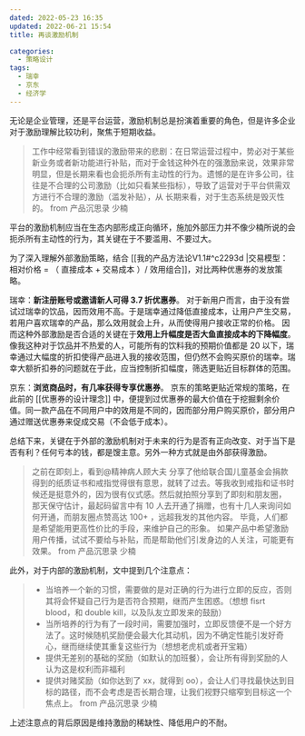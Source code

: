 ```yaml
---
dated: 2022-05-23 16:35
updated: 2022-06-21 15:54
title: 再谈激励机制

categories:
  - 策略设计
tags:
  - 瑞幸
  - 京东
  - 经济学
---
```


无论是企业管理，还是平台运营，激励机制总是扮演着重要的角色，但是许多企业对于激励理解比较功利，聚焦于短期收益。

> ⼯作中经常看到错误的激励带来的悲剧：在⽇常运营过程中，势必对于某些新业务或者新功能进⾏补贴，⽽对于⾦钱这种外在的强激励来说，效果⾮常明显，但是⻓期来看也会扼杀所有主动性的⾏为。遗憾的是在许多公司，往往是不合理的公司激励（⽐如只看某些指标），导致了运营对于平台供需双⽅进⾏不合理的激励（滥发补贴），从 ⻓期来看，对于⽣态系统是毁灭性的。
> from 产品沉思录 少楠

平台的激励机制应当在生态内部形成正向循环，施加外部压力并不像少楠所说的会扼杀所有主动性的行为，其关键在于不要滥用、不要过大。

为了深入理解外部激励策略，结合 [[我的产品方法论V1.1#^c2293d |交易模型：相对价格 = （ 直接成本 + 交易成本 ）/ 效用组合]]，对比两种优惠券的发放策略。

瑞幸：**新注册账号或邀请新人可得 3.7 折优惠券**。
对于新用户而言，由于没有尝试过瑞幸的饮品，因而效用不高。于是瑞幸通过降低直接成本，让用户产生交易，若用户喜欢瑞幸的产品，那么效用就会上升，从而使得用户接收正常的价格。
因而这种外部激励是否合适的关键在于**效用上升幅度是否大鱼直接成本的下降幅度**。像我这种对于饮品并不热爱的人，可能所有的饮料我的预期价值都是 20 以下，瑞幸通过大幅度的折扣使得产品进入我的接收范围，但仍然不会购买原价的瑞幸。瑞幸大额折扣券的问题就在于此，应当控制折扣幅度，筛选更贴近目标群体的范围。

京东：**浏览商品时，有几率获得专享优惠券**。
京东的策略更贴近常规的策略，在此前的 [[优惠券的设计理念]] 中，便提到过优惠券的最大价值在于挖掘剩余价值。同一款产品在不同用户中的效用是不同的，因而部分用户购买原价，部分用户通过赠送优惠券来促成交易（不会低于成本）。

总结下来，关键在于外部的激励机制对于未来的行为是否有正向改变、对于当下是否有利？任何亏本的钱，都是馊主意。另外一种方式就是由外部获得激励。

> 之前在即刻上，看到@精神病⼈顾⼤夫 分享了他给联合国⼉童基⾦会捐款得到的纸质证书和戒指觉得很有意思，就转了过去。等我收到戒指和证书时候还是挺意外的，因为很有仪式感。然后就拍照分享到了即刻和朋友圈， 那天保守估计，最起码留⾔中有 10 ⼈去开通了捐赠，也有⼗⼏⼈来询问如何开通，⽽朋友圈点赞⾼达 100+ ，远超我发的其他内容。 毕竟，⼈们都是希望能⽤更⾼性价⽐的⼿段，来维护⾃⼰的形象。
> 如果产品中希望激励⽤户传播，试试不要给与补贴，⽽是帮助他们引发身边的⼈关注，可能更有效果。
> from 产品沉思录 少楠

此外，对于内部的激励机制，文中提到几个注意点：

> - 当培养⼀个新的习惯，需要做的是对正确的⾏为进⾏⽴即的反应，否则其将会怀疑⾃⼰⾏为是否符合预期，继⽽产⽣困惑。（想想 fisrt blood，和 double kill，以及队友⽴即发来的⿎励）
> - 当所培养的⾏为有了⼀段时间，需要加强时，⽴即反馈便不是⼀个好⽅法了。这时候随机奖励便会最⼤化其动机，因为不确定性能引发好奇⼼，继⽽继续使其重复这些⾏为（想想⽼⻁机或者开宝箱）
> - 提供⽆差别的基础的奖励（如默认的加班餐），会让所有得到奖励的⼈认为这是权利⽽⾮福利
> - 提供对赌奖励（如你达到了 xx，就得到 oo），会让⼈们寻找最快达到⽬标的路径，⽽不会考虑是否⻓期合理，让我们视野只缩窄到⽬标这⼀个焦点上。
>   from 产品沉思录 少楠

上述注意点的背后原因是维持激励的稀缺性、降低用户的不耐。
